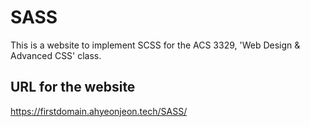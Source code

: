 # SASS
This is a website to implement SCSS for the ACS 3329, 'Web Design & Advanced CSS' class.

## URL for the website
https://firstdomain.ahyeonjeon.tech/SASS/
